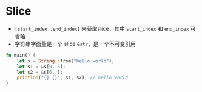 # Slice

- `[start_index..end_index]` 来获取slice，其中 `start_index` 和 `end_index` 可省略
- 字符串字面量是一个 slice `&str`，是一个不可变引用

```rust
fn main() {
    let s = String::from("hello world");
    let s1 = &s[0..5];
    let s2 = &s[6..];
    println!("{} {}", s1, s2); // hello world
}

```